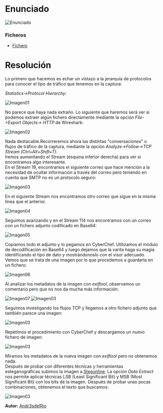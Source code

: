 
# Enunciado
![Enunciado](enunciado.png)

### Ficheros
- [Fichero](https://drive.google.com/file/d/1gKZmjLc-1AxPU8GlYmm_yg7eBLI8POcz/view?usp=sharing)


# Resolución

Lo primero que hacemos es echar un vistazo a la jerarquía de protocolos para conocer el tipo de tráfico que tenemos en la captura:

 *Statistics->Protocol Hierarchy*:

![Imagen01](01.png)

No parece que haya nada extraño. Lo siguiente que haremos será ver si podemos extraer algún fichero directamente mediante la opción *File->Export Objects-> HTTP* de Wireshark:

![Imagen02](02.png)

Nada destacable.Recorreremos ahora las distintas "conversaciones" o flujos de tráfico de la captura, mediante la opción *Analyze->Follow->TCP Stream (Ctrl+Alt+Shift+T)*.  
Iremos aumentando el Stream (esquina inferior derecha) para ver si encontramos algo interesante.  
En el Stream 19, encontramos el siguiente correo que hace mención a la necesidad de ocultar información a través del correo pero teniendo en cuenta que SMTP no es un protocolo seguro:

  
![Imagen03](03.png)

En el siguiente Stream nos encontramos otro correo que sigue en la misma línea que el anterior.

![Imagen04](04.png)

Seguimos avanzando y en el Stream 114 nos encontramos con un correo con un fichero adjunto codificado en Base64:

![Imagen05](05.png)

Copiamos todo el adjunto y lo pegamos en CyberChef. Utilizamos el módulo de decodificación en Base64 y luego dejamos que la varita haga su magia identificando el tipo de dato y mostrándonoslo con el visor adecuado.  
Vemos que se trata de una imagen por lo que procedemos a guardarla en un fichero:


![Imagen06](06.png)

Al analizar los metadatos de la imagen con *exiftool*, observamos un comentario pero que no nos da mucha más información:


![Imagen07](07.png)
![Imagen03](08.png)

Seguimos investigando los flujos TCP y llegamos a otro fichero adjunto que también parece una imagen:

![Imagen03](09.png)

Repetimos el procedimiento con CyberChef y descargamos un nuevo fichero de imagen:

![Imagen03](10.png)

Miramos los metadatos de la nueva imagen con *exiftool* pero no obtenemos nada.  
Después de probar con diferentes técnicas y herramientas esteganográficas subimos la imagen a [Stegonline](https://stegonline.georgeom.net). 
La opción *Data Extract* nos permite aplicar técnicas LSB (Least Significant Bit) y MSB (Most Significant Bit) con los bits de la imagen. Después de probar unas pocas combinaciones, obtenemos el texto que buscamos:

![Imagen03](11.png)

 
**Autor:** [Andr3sdelRio](https://twitter.com/Andr3sdelRio) 

 


